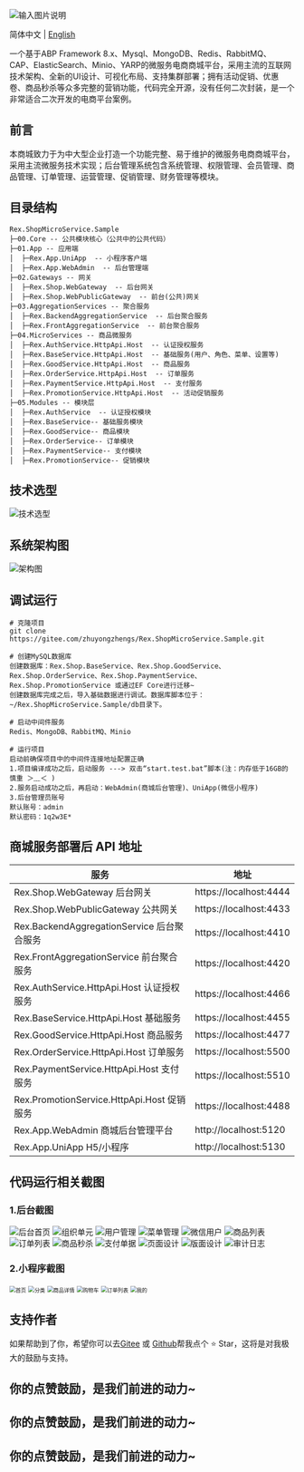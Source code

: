![输入图片说明](doc/images/readme/rex-shop-memo.png)

简体中文 | [English](./README.EN.md)

一个基于ABP Framework 8.x、Mysql、MongoDB、Redis、RabbitMQ、CAP、ElasticSearch、Minio、YARP的微服务电商商城平台，采用主流的互联网技术架构、全新的UI设计、可视化布局、支持集群部署；拥有活动促销、优惠卷、商品秒杀等众多完整的营销功能，代码完全开源，没有任何二次封装，是一个非常适合二次开发的电商平台案例。

## 前言

本商城致力于为中大型企业打造一个功能完整、易于维护的微服务电商商城平台，采用主流微服务技术实现；后台管理系统包含系统管理、权限管理、会员管理、商品管理、订单管理、运营管理、促销管理、财务管理等模块。

## 目录结构

```
Rex.ShopMicroService.Sample
├─00.Core -- 公共模块核心（公共中的公共代码）
├─01.App -- 应用端
│  ├─Rex.App.UniApp  -- 小程序客户端
│  ├─Rex.App.WebAdmin  -- 后台管理端
├─02.Gateways -- 网关
│  ├─Rex.Shop.WebGateway  -- 后台网关
│  ├─Rex.Shop.WebPublicGateway  -- 前台(公共)网关
├─03.AggregationServices -- 聚合服务
│  ├─Rex.BackendAggregationService  -- 后台聚合服务
│  ├─Rex.FrontAggregationService  -- 前台聚合服务
├─04.MicroServices -- 商品微服务
│  ├─Rex.AuthService.HttpApi.Host  -- 认证授权服务
│  ├─Rex.BaseService.HttpApi.Host  -- 基础服务(用户、角色、菜单、设置等)
│  ├─Rex.GoodService.HttpApi.Host  -- 商品服务
│  ├─Rex.OrderService.HttpApi.Host  -- 订单服务
│  ├─Rex.PaymentService.HttpApi.Host  -- 支付服务
│  ├─Rex.PromotionService.HttpApi.Host  -- 活动促销服务
├─05.Modules -- 模块层
│  ├─Rex.AuthService  -- 认证授权模块
│  ├─Rex.BaseService-- 基础服务模块
│  ├─Rex.GoodService-- 商品模块
│  ├─Rex.OrderService-- 订单模块
│  ├─Rex.PaymentService-- 支付模块
│  ├─Rex.PromotionService-- 促销模块

```

## 技术选型

![技术选型](doc/images/readme/技术选型.png)

## 系统架构图

![架构图](doc/images/readme/架构图.png)

## 调试运行

```
# 克隆项目
git clone https://gitee.com/zhuyongzhengs/Rex.ShopMicroService.Sample.git

# 创建MySQL数据库
创建数据库：Rex.Shop.BaseService、Rex.Shop.GoodService、Rex.Shop.OrderService、Rex.Shop.PaymentService、Rex.Shop.PromotionService 或通过EF Core进行迁移~
创建数据库完成之后，导入基础数据进行调试。数据库脚本位于：~/Rex.ShopMicroService.Sample/db目录下。

# 启动中间件服务
Redis、MongoDB、RabbitMQ、Minio

# 运行项目
启动前确保项目中的中间件连接地址配置正确
1.项目编译成功之后，启动服务 ---> 双击“start.test.bat”脚本(注：内存低于16GB的慎重 ＞﹏＜ )
2.服务启动成功之后，再启动：WebAdmin(商城后台管理)、UniApp(微信小程序)
3.后台管理员账号
默认账号：admin
默认密码：1q2w3E*
```

## 商城服务部署后 API 地址

| 服务                                     | 地址                     |
| -------------------------------------- | ---------------------- |
| Rex.Shop.WebGateway 后台网关               | https://localhost:4444 |
| Rex.Shop.WebPublicGateway 公共网关         | https://localhost:4433 |
| Rex.BackendAggregationService 后台聚合服务   | https://localhost:4410 |
| Rex.FrontAggregationService 前台聚合服务     | https://localhost:4420 |
| Rex.AuthService.HttpApi.Host 认证授权服务    | https://localhost:4466 |
| Rex.BaseService.HttpApi.Host 基础服务      | https://localhost:4455 |
| Rex.GoodService.HttpApi.Host 商品服务      | https://localhost:4477 |
| Rex.OrderService.HttpApi.Host 订单服务     | https://localhost:5500 |
| Rex.PaymentService.HttpApi.Host 支付服务   | https://localhost:5510 |
| Rex.PromotionService.HttpApi.Host 促销服务 | https://localhost:4488 |
| Rex.App.WebAdmin 商城后台管理平台              | http://localhost:5120  |
| Rex.App.UniApp H5/小程序                  | http://localhost:5130  |

## 代码运行相关截图

### 1.后台截图

![后台首页](doc/images/readme/WebAdmin-首页.png)
![组织单元](doc/images/readme/WebAdmin-组织单元.png)
![用户管理](doc/images/readme/WebAdmin-用户管理.png)
![菜单管理](doc/images/readme/WebAdmin-菜单管理.png)
![微信用户](doc/images/readme/WebAdmin-微信用户.png)
![商品列表](doc/images/readme/WebAdmin-商品列表.png)
![订单列表](doc/images/readme/WebAdmin-订单列表.png)
![商品秒杀](doc/images/readme/WebAdmin-商品秒杀.png)
![支付单据](doc/images/readme/WebAdmin-支付单据.png)
![页面设计](doc/images/readme/WebAdmin-页面设计.png)
![版面设计](doc/images/readme/WebAdmin-版面设计.png)
![审计日志](doc/images/readme/WebAdmin-审计日志.png)

### 2.小程序截图

<img src="doc/images/readme/UniApp-首页.png" title="" alt="首页" style="zoom:67%;">
<img src="doc/images/readme/UniApp-分类.png" title="" alt="分类" style="zoom:67%;">
<img src="doc/images/readme/UniApp-商品详情.png" title="" alt="商品详情" style="zoom:67%;">
<img src="doc/images/readme/UniApp-购物车.png" title="" alt="购物车" style="zoom:67%;">
<img src="doc/images/readme/UniApp-订单列表.png" title="" alt="订单列表" style="zoom:67%;">
<img src="doc/images/readme/UniApp-我的.png" title="" alt="我的" style="zoom:67%;">

## 支持作者

如果帮助到了你，希望你可以去[Gitee](https://gitee.com/zhuyongzhengs/Rex.ShopMicroService.Sample)  或 [Github](https://github.com/zhuyongzhengs/Rex.ShopMicroService.Sample)帮我点个 ⭐ Star，这将是对我极大的鼓励与支持。

## 你的点赞鼓励，是我们前进的动力~

## 你的点赞鼓励，是我们前进的动力~

## 你的点赞鼓励，是我们前进的动力~
